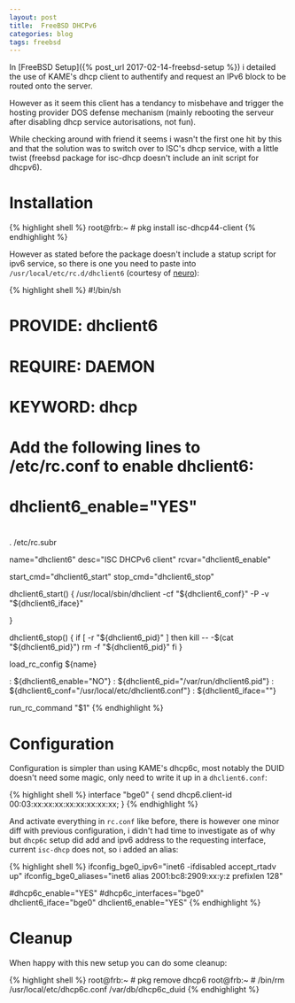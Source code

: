 ```yaml
---
layout: post
title:  FreeBSD DHCPv6
categories: blog
tags: freebsd
---
```


In [FreeBSD Setup]({% post_url 2017-02-14-freebsd-setup %}) i detailed the use of KAME's dhcp client to authentify and request an IPv6 block to be routed onto the server.

However as it seem this client has a tendancy to misbehave and trigger the hosting provider DOS defense mechanism (mainly rebooting the serveur after disabling dhcp service autorisations, not fun).

While checking around with friend it seems i wasn't the first one hit by this and that the solution was to switch over to ISC's dhcp service, with a little twist (freebsd package for isc-dhcp doesn't include an init script for dhcpv6).

# Installation 

{% highlight shell %}
root@frb:~ # pkg install isc-dhcp44-client
{% endhighlight %}

However as stated before the package doesn't include a statup script for ipv6 service, so there is one you need to paste into `/usr/local/etc/rc.d/dhclient6` (courtesy of [neuro](https://t37.net)):

{% highlight shell %}
#!/bin/sh
#
# PROVIDE: dhclient6
# REQUIRE: DAEMON
# KEYWORD: dhcp
#
# Add the following lines to /etc/rc.conf to enable dhclient6:
#
# dhclient6_enable="YES"
#

. /etc/rc.subr

name="dhclient6"
desc="ISC DHCPv6 client"
rcvar="dhclient6_enable"

start_cmd="dhclient6_start"
stop_cmd="dhclient6_stop"

dhclient6_start()
{
          /usr/local/sbin/dhclient -cf "${dhclient6_conf}" -P -v "${dhclient6_iface}"

}

dhclient6_stop()
{ 
  if [ -r "${dhclient6_pid}" ]
  then
    kill -- -$(cat "${dhclient6_pid}")
    rm -f "${dhclient6_pid}"
  fi
}

load_rc_config ${name}

: ${dhclient6_enable="NO"}
: ${dhclient6_pid="/var/run/dhclient6.pid"}
: ${dhclient6_conf="/usr/local/etc/dhclient6.conf"}
: ${dhclient6_iface=""}

run_rc_command "$1"
{% endhighlight %}


# Configuration

Configuration is simpler than using KAME's dhcp6c, most notably the DUID doesn't need some magic, only need to write it up in a `dhclient6.conf`:

{% highlight shell %}
interface "bge0" {
        send dhcp6.client-id 00:03:xx:xx:xx:xx:xx:xx:xx:xx;
}
{% endhighlight %}

And activate everything in `rc.conf` like before, there is however one minor diff with previous configuration, i didn't had time to investigate as of why but `dhcp6c` setup did add and ipv6 address to the requesting interface, current `isc-dhcp` does not, so i added an alias:

{% highlight shell %}
ifconfig_bge0_ipv6="inet6 -ifdisabled accept_rtadv up"
ifconfig_bge0_aliases="inet6 alias 2001:bc8:2909:xx:y:z prefixlen 128"

#dhcp6c_enable="YES"
#dhcp6c_interfaces="bge0"
dhclient6_iface="bge0"
dhclient6_enable="YES"
{% endhighlight %}

# Cleanup

When happy with this new setup you can do some cleanup:

{% highlight shell %}
root@frb:~ # pkg remove dhcp6
root@frb:~ # /bin/rm /usr/local/etc/dhcp6c.conf /var/db/dhcp6c_duid
{% endhighlight %}
